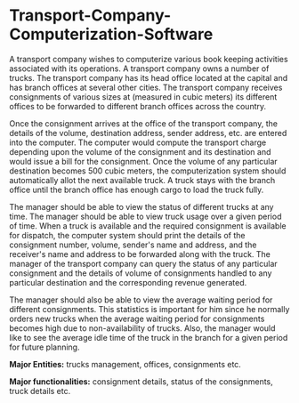 # Transport-Company-Computerization-Software

A transport company wishes to computerize various book keeping activities associated with its operations. A transport company owns a number of trucks. The transport company has its head office located at the capital and has branch offices at several other cities. The transport company receives consignments of various sizes at (measured in cubic meters) its different offices to be forwarded to different branch offices across the country.

Once the consignment arrives at the office of the transport company, the details of the volume, destination address, sender address, etc. are entered into the computer. The computer would compute the transport charge depending upon the volume of the consignment and its destination and would issue a bill for the consignment. Once the volume of any particular destination becomes 500 cubic meters, the computerization system should automatically allot the next available truck. A truck stays with the branch office until the branch office has enough cargo to load the truck fully.

The manager should be able to view the status of different trucks at any time. The manager should be able to view truck usage over a given period of time. When a truck is available and the required consignment is available for dispatch, the computer system should print the details of the consignment number, volume, sender's name and address, and the receiver's name and address to be forwarded along with the truck. The manager of the transport company can query the status of any particular consignment and the details of volume of consignments handled to any particular destination and the corresponding revenue generated.

The manager should also be able to view the average waiting period for different consignments. This statistics is important for him since he normally orders new trucks when the average waiting period for consignments becomes high due to non-availability of trucks. Also, the manager would like to see the average idle time of the truck in the branch for a given period for future planning.

**Major Entities:** trucks management, offices, consignments etc.  

**Major functionalities:** consignment details, status of the consignments, truck details etc.
